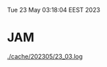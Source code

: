 Tue 23 May 03:18:04 EEST 2023
# JAM
<a href='./cache/202305/23_03.log'>./cache/202305/23_03.log</a>
